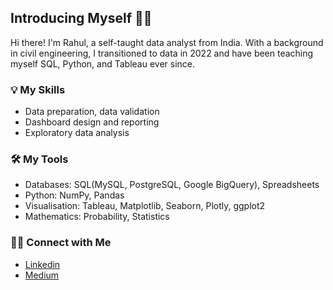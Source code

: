 
## Introducing Myself 👋🏽
Hi there! I'm Rahul, a self-taught data analyst from India. With a background in civil engineering, I transitioned to data in 2022 and have been teaching myself SQL, Python, and Tableau ever since.

### 💡 My Skills
- Data preparation, data validation
- Dashboard design and reporting
- Exploratory data analysis

### 🛠️ My Tools
- Databases: SQL(MySQL, PostgreSQL, Google BigQuery), Spreadsheets
- Python: NumPy, Pandas
- Visualisation: Tableau, Matplotlib, Seaborn, Plotly, ggplot2
- Mathematics: Probability, Statistics

### 🙌🏻 Connect with Me
- [Linkedin](https://www.linkedin.com/in/rahul-sarma-a49435210/)
- [Medium](https://medium.com/@rahul.x)

